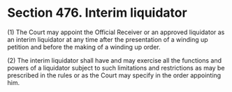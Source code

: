 # Section 476. Interim liquidator

\(1\) The Court may appoint the Official Receiver or an approved liquidator as an interim liquidator at any time after the presentation of a winding up petition and before the making of a winding up order.

\(2\) The interim liquidator shall have and may exercise all the functions and powers of a liquidator subject to such limitations and restrictions as may be prescribed in the rules or as the Court may specify in the order appointing him.

